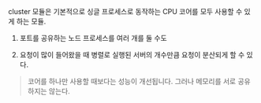 
cluster 모듈은 기본적으로 싱글 프로세스로 동작하는 CPU 코어를 모두 사용할 수 있게 하는 모듈.

1.  포트를 공유하는 노드 프로세스를  여러 개를 둘 수도

2. 요청이 많이 들어왔을 때 병렬로 실행된 서버의 개수만큼 요청이 분산되게 할 수 있다.

> 코어를 하나만 사용할 때보다는 성능이 개선됩니다. 그러나 메모리를 서로 공유하지는 않는다.


